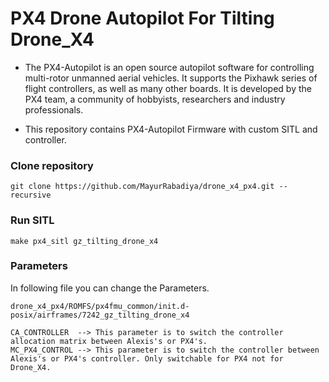 # PX4 Drone Autopilot For Tilting Drone_X4

- The PX4-Autopilot is an open source autopilot software for controlling multi-rotor unmanned aerial vehicles. It supports the Pixhawk series of flight controllers, as well as many other boards. It is developed by the PX4 team, a community of hobbyists, researchers and industry professionals.

- This repository contains PX4-Autopilot Firmware with custom SITL and controller.

### Clone repository
```
git clone https://github.com/MayurRabadiya/drone_x4_px4.git --recursive

```
### Run SITL
```
make px4_sitl gz_tilting_drone_x4

```
### Parameters
In following file you can change the Parameters.
```
drone_x4_px4/ROMFS/px4fmu_common/init.d-posix/airframes/7242_gz_tilting_drone_x4
```
```
CA_CONTROLLER  --> This parameter is to switch the controller allocation matrix between Alexis's or PX4's.
MC_PX4_CONTROL --> This parameter is to switch the controller between Alexis's or PX4's controller. Only switchable for PX4 not for Drone_X4.
```
